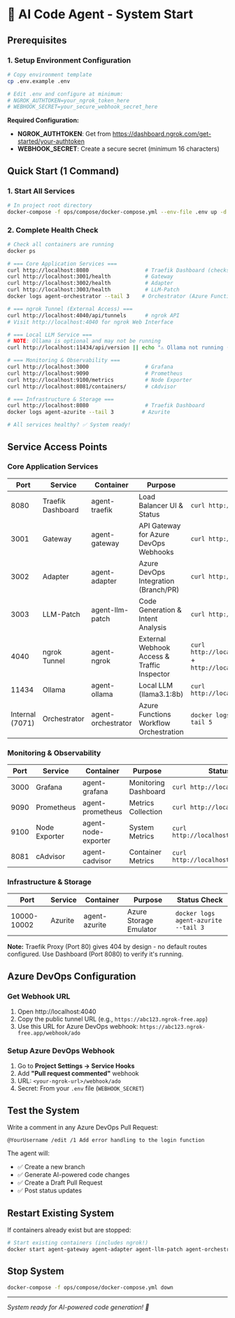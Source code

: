# 🚀 AI Code Agent - System Start

## Prerequisites

### 1. Setup Environment Configuration
```bash
# Copy environment template
cp .env.example .env

# Edit .env and configure at minimum:
# NGROK_AUTHTOKEN=your_ngrok_token_here
# WEBHOOK_SECRET=your_secure_webhook_secret_here
```

**Required Configuration:**
- **NGROK_AUTHTOKEN**: Get from https://dashboard.ngrok.com/get-started/your-authtoken
- **WEBHOOK_SECRET**: Create a secure secret (minimum 16 characters)

## Quick Start (1 Command)

### 1. Start All Services
```bash
# In project root directory
docker-compose -f ops/compose/docker-compose.yml --env-file .env up -d --build
```

### 2. Complete Health Check

```bash
# Check all containers are running
docker ps

# === Core Application Services ===
curl http://localhost:8080                  # Traefik Dashboard (checks if running)
curl http://localhost:3001/health           # Gateway  
curl http://localhost:3002/health           # Adapter
curl http://localhost:3003/health           # LLM-Patch
docker logs agent-orchestrator --tail 3    # Orchestrator (Azure Functions)

# === ngrok Tunnel (External Access) ===
curl http://localhost:4040/api/tunnels      # ngrok API
# Visit http://localhost:4040 for ngrok Web Interface

# === Local LLM Service ===
# NOTE: Ollama is optional and may not be running
curl http://localhost:11434/api/version || echo "⚠️ Ollama not running (optional)"

# === Monitoring & Observability ===
curl http://localhost:3000                  # Grafana
curl http://localhost:9090                  # Prometheus
curl http://localhost:9100/metrics          # Node Exporter  
curl http://localhost:8081/containers/      # cAdvisor

# === Infrastructure & Storage ===
curl http://localhost:8080                  # Traefik Dashboard
docker logs agent-azurite --tail 3         # Azurite

# All services healthy? ✅ System ready!
```

## Service Access Points

### Core Application Services
| Port | Service | Container | Purpose | Status Check |
|------|---------|-----------|---------|--------------|
| 8080 | Traefik Dashboard | agent-traefik | Load Balancer UI & Status | `curl http://localhost:8080` |
| 3001 | Gateway | agent-gateway | API Gateway for Azure DevOps Webhooks | `curl http://localhost:3001/health` |
| 3002 | Adapter | agent-adapter | Azure DevOps Integration (Branch/PR) | `curl http://localhost:3002/health` |
| 3003 | LLM-Patch | agent-llm-patch | Code Generation & Intent Analysis | `curl http://localhost:3003/health` |
| 4040 | ngrok Tunnel | agent-ngrok | External Webhook Access & Traffic Inspector | `curl http://localhost:4040/api/tunnels` + `http://localhost:4040/inspect/http` |
| 11434 | Ollama | agent-ollama | Local LLM (llama3.1:8b) | `curl http://localhost:11434/api/version` |
| Internal (7071) | Orchestrator | agent-orchestrator | Azure Functions Workflow Orchestration | `docker logs agent-orchestrator --tail 5` |

### Monitoring & Observability
| Port | Service | Container | Purpose | Status Check |
|------|---------|-----------|---------|--------------|
| 3000 | Grafana | agent-grafana | Monitoring Dashboard | `curl http://localhost:3000` |
| 9090 | Prometheus | agent-prometheus | Metrics Collection | `curl http://localhost:9090` |
| 9100 | Node Exporter | agent-node-exporter | System Metrics | `curl http://localhost:9100/metrics` |
| 8081 | cAdvisor | agent-cadvisor | Container Metrics | `curl http://localhost:8081/containers/` |

### Infrastructure & Storage
| Port | Service | Container | Purpose | Status Check |
|------|---------|-----------|---------|--------------|
| 10000-10002 | Azurite | agent-azurite | Azure Storage Emulator | `docker logs agent-azurite --tail 3` |

**Note:** Traefik Proxy (Port 80) gives 404 by design - no default routes configured. Use Dashboard (Port 8080) to verify it's running.

## Azure DevOps Configuration

### Get Webhook URL
1. Open http://localhost:4040
2. Copy the public tunnel URL (e.g., `https://abc123.ngrok-free.app`)
3. Use this URL for Azure DevOps webhook: `https://abc123.ngrok-free.app/webhook/ado`

### Setup Azure DevOps Webhook
1. Go to **Project Settings → Service Hooks**
2. Add **"Pull request commented"** webhook
3. URL: `<your-ngrok-url>/webhook/ado`
4. Secret: From your `.env` file (`WEBHOOK_SECRET`)

## Test the System

Write a comment in any Azure DevOps Pull Request:
```
@YourUsername /edit /1 Add error handling to the login function
```

The agent will:
- ✅ Create a new branch
- ✅ Generate AI-powered code changes
- ✅ Create a Draft Pull Request
- ✅ Post status updates

## Restart Existing System

If containers already exist but are stopped:
```bash
# Start existing containers (includes ngrok!)
docker start agent-gateway agent-adapter agent-llm-patch agent-orchestrator agent-ngrok agent-ollama agent-grafana agent-prometheus agent-cadvisor agent-node-exporter agent-azurite agent-traefik
```

## Stop System
```bash
docker-compose -f ops/compose/docker-compose.yml down
```

---

*System ready for AI-powered code generation! 🎉*
